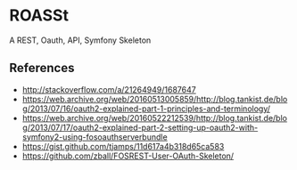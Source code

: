 ROASSt
======

A REST, Oauth, API, Symfony Skeleton

## References
* http://stackoverflow.com/a/21264949/1687647
* https://web.archive.org/web/20160513005859/http://blog.tankist.de/blog/2013/07/16/oauth2-explained-part-1-principles-and-terminology/
* https://web.archive.org/web/20160522212539/http://blog.tankist.de/blog/2013/07/17/oauth2-explained-part-2-setting-up-oauth2-with-symfony2-using-fosoauthserverbundle
* https://gist.github.com/tjamps/11d617a4b318d65ca583
* https://github.com/zball/FOSREST-User-OAuth-Skeleton/